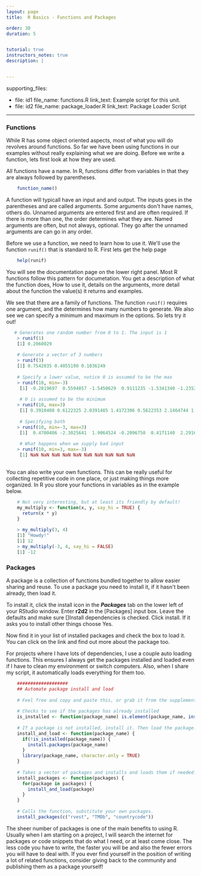 ```yaml
---
layout: page
title:  R Basics - Functions and Packages

order: 30
duration: 5


tutorial: true
instructors_notes: true
description: |


---
```


supporting_files:
  - file: id1
    file_name: functions.R
    link_text: Example script for this unit.  
  - file: id2
    file_name: package_loader.R
    link_text: Package Loader Script
---

### Functions

While R has some object oriented aspects, most of what you will do revolves 
around functions. So far we have been using functions in our examples without
really explaining what we are doing. Before we write a function, lets first
look at how they are used.

All functions have a name. In R, functions differ from variables in that they
are always followed by parentheses.

```R
    function_name()
```

A function will typicall have an input and and output. The inputs goes in
the parentheses and are called arguments. Some arguments don't have names, others do.
Unnamed arguments are entered first and are often required. If there is more
than one, the order determines what they are. Named arguments are often, but
not always, optional. They go after the unnamed arguments are can go in 
any order. 

Before we use a function, we need to learn how to use it. We'll use the 
function `runif()` that is standard to R. First lets get the help page

```R
    help(runif)
```

You will see the documentation page on the lower right panel. Most R functions 
follow this pattern for documetation. You get a description of what the function
does, How to use it, details on the arguments, more detail about the function
the value(s) it returns and examples. 

We see that there are a family of functions. The function `runif()` requires
one argument, and the determines how many numbers to generate. We also see 
we can specify a minimum and maximum in the options. So lets try it out!



```R
   # Generates one random number from 0 to 1. The input is 1
    > runif(1)
    [1] 0.2060029
    
    # Generate a vector of 3 numbers
    > runif(3)
    [1] 0.7542035 0.4055190 0.1036249
    
    # Specify a lower value, notice 0 is assumed to be the max
    > runif(10, min=-3)
     [1] -0.2819697  0.5594857 -1.5450629  0.9111235 -1.5341340 -1.2352929  0.8539003 -2.6672495 -0.1213483 -2.2647624
     
     # 0 is assumed to be the minimum
    > runif(10, max=3)
     [1] 0.3910408 0.6122325 2.0391485 1.4172306 0.5622353 2.1464744 1.0864376 1.2396556 1.8573487 1.8418561
     
     # Specifying both
    > runif(10, min=-3, max=3)
     [1]  0.4700406 -2.3025641  1.9064524 -0.2096750  0.4171140  2.2916133  0.7480566 -2.0999288 -1.9003916  1.5339751
     
     # What happens when we supply bad input
    > runif(10, min=3, max=-3)
     [1] NaN NaN NaN NaN NaN NaN NaN NaN NaN NaN
   
```

You can also write your own functions. This can be really useful for collecting
repetitive code in one place, or just making things more organized. In R you
store your functions in variables as in the example below.

```R
    # Not very interesting, but at least its friendly by default!
    my_multiply <- function(x, y, say_hi = TRUE) {
      return(x * y)
    }
    
    > my_multiply(3, 4)
    [1] "Howdy!"
    [1] 12
    > my_multiply(-3, 4, say_hi = FALSE)
    [1] -12
```


### Packages

A package is a collection of functions bundled together to allow easier
sharing and reuse. To use a package you need to install it, if it hasn't been
already, then load it. 

To install it, click the install icon in 
the **_Packages_** tab on the lower left of your RStudio window. Enter **r2d2**
in the [Packages] input box. Leave the defaults and make sure []Install dependencies
is checked. Click install. If it asks you to install other things choose Yes.

Now find it in your list of installed packages and check the box to load it.
You can click on the link and find out more about the package too.

For projects where I have lots of dependencies, I use a couple auto loading 
functions. This ensures I always get the packages installed and loaded even
if I have to clean my environment or switch computers. Also, when I share 
my script, it automatically loads everything for them too.

```R
    ###################
    ## Automate package install and load
    
    # Feel free and copy and paste this, or grab it from the supplementary files.
    
    # Checks to see if the packages has already installed
    is_installed <- function(package_name) is.element(package_name, installed.packages()[,1])
    
    # If a package is not installed, install it. Then load the package.
    install_and_load <- function(package_name) {
      if(!is_installed(package_name)) {
        install.packages(package_name)
      }
      library(package_name, character.only = TRUE)
    }
    
    # Takes a vector of packages and installs and loads them if needed.
    install_packages <- function(packages) {
      for(package in packages) {
        install_and_load(package)
      }
    }
    
    # Calls the function, substitute your own packages.
    install_packages(c("rvest", "TMDb", "countrycode"))
```

The sheer number of packages is one of the main benefits to using R. Usually 
when I am starting on a project, I will search the internet for packages or 
code snippets that do what I need, or at least come close. The less code you
have to write, the faster you will be and also the fewer errors you will have 
to deal with. If you ever find yourself in the position of writing a lot of 
related functions, consider giving back to the community and publishing them 
as a package yourself!








